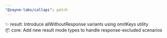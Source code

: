 ```yaml
---
"@zayne-labs/callapi": patch
---
```


✨ result: Introduce allWithoutResponse variants using omitKeys utility  
📦 core: Add new result mode types to handle response-excluded scenarios
